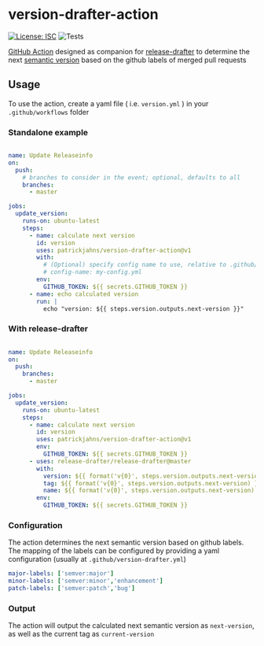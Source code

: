 # version-drafter-action

[![License: ISC](https://img.shields.io/github/license/patrickjahns/version-drafter-action)](LICENSE)
![Tests](https://github.com/patrickjahns/version-drafter-action/workflows/Tests/badge.svg?event=push)

[GitHub Action](https://github.com/features/actions) designed as companion for [release-drafter](https://github.com/release-drafter/release-drafter) to determine the next [semantic version](https://semver.org/) based  on the github labels of merged pull requests


## Usage

To use the action, create a yaml file ( i.e. `version.yml` ) in your `.github/workflows` folder 

### Standalone example

```yaml

name: Update Releaseinfo
on:
  push:
    # branches to consider in the event; optional, defaults to all
    branches:
      - master

jobs:
  update_version:
    runs-on: ubuntu-latest
    steps:
      - name: calculate next version
        id: version
        uses: patrickjahns/version-drafter-action@v1
        with:
          # (Optional) specify config name to use, relative to .github/. Default: version-drafter.yml
          # config-name: my-config.yml
        env:
          GITHUB_TOKEN: ${{ secrets.GITHUB_TOKEN }}
      - name: echo calculated version
        run: |
          echo "version: ${{ steps.version.outputs.next-version }}"
```
 
### With release-drafter

```yaml

name: Update Releaseinfo
on:
  push:
    branches:
      - master

jobs:
  update_version:
    runs-on: ubuntu-latest
    steps:
      - name: calculate next version
        id: version
        uses: patrickjahns/version-drafter-action@v1
        env:
          GITHUB_TOKEN: ${{ secrets.GITHUB_TOKEN }}
      - uses: release-drafter/release-drafter@master
        with:
          version: ${{ format('v{0}', steps.version.outputs.next-version) }}
          tag: ${{ format('v{0}', steps.version.outputs.next-version) }}
          name: ${{ format('v{0}', steps.version.outputs.next-version) }}
        env:
          GITHUB_TOKEN: ${{ secrets.GITHUB_TOKEN }}
```

### Configuration

The action determines the next semantic version based on github labels. The mapping of the labels can be configured by
providing a yaml configuration (usually at `.github/version-drafter.yml`)

```yaml
major-labels: ['semver:major']
minor-labels: ['semver:minor','enhancement']
patch-labels: ['semver:patch','bug']
```

### Output

The action will output the calculated next semantic version as `next-version`, as well as the current tag as `current-version`